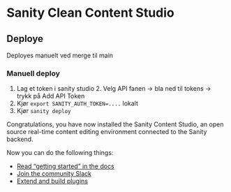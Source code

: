 # Sanity Clean Content Studio

## Deploye
Deployes manuelt ved merge til main

### Manuell deploy
1. Lag et token i sanity studio
   2. Velg API fanen -> bla ned til tokens -> trykk på Add API Token
2. Kjør `export SANITY_AUTH_TOKEN=....` lokalt
3. Kjør `sanity deploy` 

Congratulations, you have now installed the Sanity Content Studio, an open source real-time content editing environment connected to the Sanity backend.

Now you can do the following things:

- [Read “getting started” in the docs](https://www.sanity.io/docs/introduction/getting-started?utm_source=readme)
- [Join the community Slack](https://slack.sanity.io/?utm_source=readme)
- [Extend and build plugins](https://www.sanity.io/docs/content-studio/extending?utm_source=readme)
